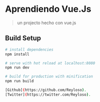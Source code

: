 # Aprendiendo Vue.Js

> un projecto hecho con vue.js

## Build Setup

``` bash
# install dependencies
npm install

# serve with hot reload at localhost:8080
npm run dev

# build for production with minification
npm run build

[Github](https://github.com/Reyloso).
[Twitter](https://twitter.com/Reyloso).
